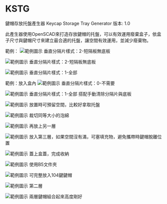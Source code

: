 # KSTG
鍵帽存放托盤產生器 Keycap Storage Tray Generator
版本: 1.0

此產生器使用OpenSCAD來打造存放鍵帽的托盤，可以有效運用廢棄盒子，依盒子尺寸與鍵帽尺寸來建立最合適的托盤，讓空間有效運用，並減少廢棄物。

範例：
![範例圖示](/img/gallery/01.jpg "")
垂直分隔片樣式：2-短隔板無底板

![範例圖示](/img/gallery/02.jpg "")
垂直分隔片樣式：2-短隔板無底板

![範例圖示](/img/gallery/03.jpg "")
垂直分隔片樣式：1-全部

範例：放入盒內
![範例圖示](/img/gallery/04.jpg "")
垂直分隔片樣式：0-不需要

![範例圖示](/img/gallery/05.jpg "")
垂直分隔片樣式：1-全部
搭配手動清除分隔片與底板

![範例圖示](/img/gallery/06.jpg "")
放置時可預留空間，比較好拿取托盤

![範例圖示](/img/gallery/07.jpg "")
裁切同等大小的泡綿

![範例圖示](/img/gallery/08.jpg "")
再放上另一層

![範例圖示](/img/gallery/09.jpg "")
放入第三層，如果空間沒有滿，可塞填充物，避免攜帶時鍵帽脫離位置

![範例圖示](/img/gallery/10.jpg "")
蓋上盒蓋，完成收納

![範例圖示](/img/gallery/11.jpg "")
使用B5文件夾

![範例圖示](/img/gallery/12.jpg "")
可完整放入104鍵鍵帽

![範例圖示](/img/gallery/13.jpg "")
第二層

![範例圖示](/img/gallery/14.jpg "")
兩層鍵帽組合起來高度剛好

